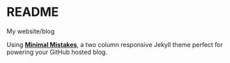 # README

My website/blog

Using **[Minimal Mistakes](http://mmistakes.github.io/minimal-mistakes)**,  a two column responsive Jekyll theme perfect for powering your GitHub hosted blog.

